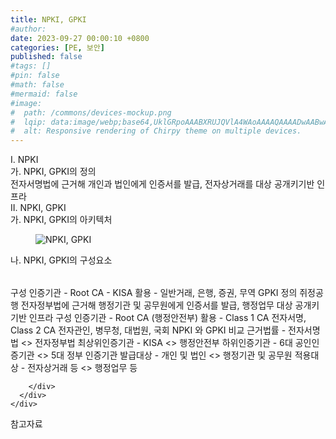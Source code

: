 ```yaml
---
title: NPKI, GPKI
#author: 
date: 2023-09-27 00:00:10 +0800
categories: [PE, 보안]
published: false
#tags: []
#pin: false
#math: false
#mermaid: false
#image:
#  path: /commons/devices-mockup.png
#  lqip: data:image/webp;base64,UklGRpoAAABXRUJQVlA4WAoAAAAQAAAADwAABwAAQUxQSDIAAAARL0AmbZurmr57yyIiqE8oiG0bejIYEQTgqiDA9vqnsUSI6H+oAERp2HZ65qP/VIAWAFZQOCBCAAAA8AEAnQEqEAAIAAVAfCWkAALp8sF8rgRgAP7o9FDvMCkMde9PK7euH5M1m6VWoDXf2FkP3BqV0ZYbO6NA/VFIAAAA
#  alt: Responsive rendering of Chirpy theme on multiple devices.
---
```


<div class="post-wrap">
  <div class="para">
    <div class="para-title">
      I. NPKI
    </div>
    <div class="para-cntnt">
      <div class="para">
        <div class="para-title">
          가. NPKI, GPKI의 정의
        </div>
        <div class="para-cntnt">
              전자서명법에 근거해 개인과 법인에게 인증서를 발급, 전자상거래를 대상 공개키기반 인프라
        </div>
      </div>
    </div>
  </div>
  
  <div class="para">
    <div class="para-title">
      II. NPKI, GPKI
    </div>
    <div class="para-cntnt">
      <div class="para">
        <div class="para-title">
          가. NPKI, GPKI의 아키텍처
        </div>
        <div class="para-cntnt">
          <figure class="post-figure">
            <img src="/assets/img/posts/NPKI,-GPKI.png" alt="NPKI, GPKI">
<!--            <figcaption>Source: Unveiling the Metaverse: Exploring Emerging Trends, Multifaceted Perspectives, and Future Challenges</figcaption>-->
          </figure>
        </div>
      </div>
      <div class="para">
        <div class="para-title">
          나. NPKI, GPKI의 구성요소
        </div>
        <div class="para-cntnt">
          <table class="post-table">
          </table>
            구성
    인증기관 - Root CA - KISA
    활용 - 일반거래, 은행, 증권, 무역
GPKI 
  정의 쥐정공행
    전자정부법에 근거해 행정기관 및 공무원에게 인증서를 발급, 행정업무 대상 공개키기반 인프라
  구성
    인증기관 - Root CA (행정안전부)
    활용 - Class 1 CA 전자서명, Class 2 CA 전자관인, 병무청, 대법원, 국회
NPKI 와 GPKI 비교
  근거법률 - 전자서명법 &lt;&gt; 전자정부법
  최상위인증기관 - KISA &lt;&gt; 행정안전부
  하위인증기관 - 6대 공인인증기관 &lt;&gt; 5대 정부 인증기관
  발급대상 - 개인 및 법인 &lt;&gt; 행정기관 및 공무원
  적용대상 - 전자상거래 등 &lt;&gt; 행정업무 등

        </div>
      </div>
    </div>
  </div>

  <div class="refr-wrap">
    <div class="refr-title">
        참고자료
    </div>
    <ol class="refr-list">
    <!--    <li>(나현식, 최대선) <a target="_blank" href="https://scienceon.kisti.re.kr/commons/util/originalView.do?cn=JAKO202225948430499&oCn=JAKO202225948430499&dbt=JAKO&journal=NJOU00291864">메타버스 보안 위협 요소 및 대응 방안 검토</a></li>-->
    <!--    <li>(M. Uddin, S. Manickam, H. Ullah, M. Obaidat and A. Dandoush) <a target="_blank" href="https://ieeexplore.ieee.org/abstract/document/10138386">Unveiling the Metaverse: Exploring Emerging Trends, Multifaceted Perspectives, and Future Challenges</a></li>-->
    </ol>
  </div>
</div>
